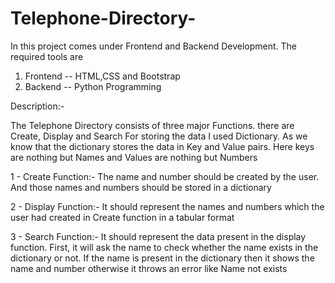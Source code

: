 # Telephone-Directory-


In this project comes under Frontend and Backend Development. 
The required tools are
1) Frontend -- HTML,CSS and Bootstrap
2) Backend -- Python Programming  

Description:-

The Telephone Directory consists of three major Functions. there are Create, Display and Search  For storing the data I used Dictionary. As we know that the dictionary stores the data in Key and Value pairs. Here keys are nothing but Names and Values are nothing but Numbers 

1 - Create Function:- The name and number should be created by the user. And those names and numbers should be stored in a dictionary  

2 - Display Function:- It should represent the names and numbers which the user had created in Create function in a tabular format  

3 - Search Function:- It should represent the data present in the display function. First, it will ask the name to check whether the name exists in the dictionary or not. If the name is present in the dictionary then it shows the name and number otherwise it throws an error like Name not exists
